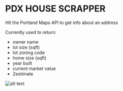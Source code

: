 # PDX HOUSE SCRAPPER

Hit the Portland Maps API to get info about an address

Currently used to return:
- owner name
- lot size (sqft)
- lot zoning code
- home size (sqft)
- year built
- current market value
- Zestimate

![alt text](https://github.com/simonfoucher/pdx_house_scrapper/blob/main/pdx_house_scrapper_screenshot.png)
